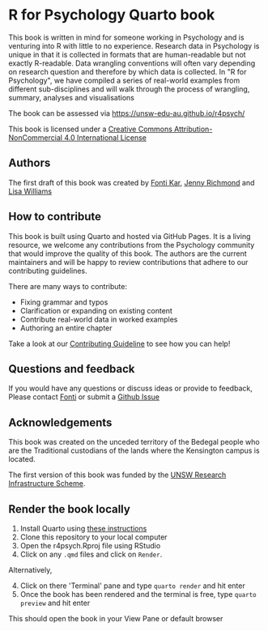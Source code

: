 # R for Psychology Quarto book

This book is written in mind for someone working in Psychology and is venturing into R with little to no experience. Research data in Psychology is unique in that it is collected in formats that are human-readable but not exactly R-readable. Data wrangling conventions will often vary depending on research question and therefore by which data is collected. In "R for Psychology", we have compiled a series of real-world examples from different sub-disciplines and will walk through the process of wrangling, summary, analyses and visualisations

The book can be assessed via https://unsw-edu-au.github.io/r4psych/

This book is licensed under a [Creative Commons Attribution-NonCommercial 4.0 International License](https://creativecommons.org/licenses/by-nc/4.0/)

## Authors

The first draft of this book was created by [Fonti Kar](https://github.com/fontikar), [Jenny Richmond](https://www.unsw.edu.au/staff/jenny-richmond) and [Lisa Williams](https://www.unsw.edu.au/staff/lisa-williams)

## How to contribute

This book is built using Quarto and hosted via GitHub Pages. It is a living resource, we welcome any contributions from the Psychology community that would improve the quality of this book. The authors are the current maintainers and will be happy to review contributions that adhere to our contributing guidelines. 

There are many ways to contribute:

- Fixing grammar and typos
- Clarification or expanding on existing content
- Contribute real-world data in worked examples
- Authoring an entire chapter

Take a look at our [Contributing Guideline](https://unsw-edu-au.github.io/r4psych/contributing.html) to see how you can help!

## Questions and feedback

If you would have any questions or discuss ideas or provide to feedback, Please contact [Fonti](mailto:fonti.kar@gmail.com) or submit a [Github Issue ](https://github.com/unsw-edu-au/r4psych/issues)

## Acknowledgements
This book was created on the unceded territory of the Bedegal people who are the Traditional custodians of the lands where the Kensington campus is located.

The first version of this book was funded by the [UNSW Research Infrastructure Scheme](https://research.unsw.edu.au/research-infrastructure).

## Render the book locally

1. Install Quarto using [these instructions](https://quarto.org/docs/get-started/)
2. Clone this repository to your local computer
3. Open the r4psych.Rproj file using RStudio
4. Click on any `.qmd` files and click on `Render`. 

Alternatively,

4. Click on there 'Terminal' pane and type `quarto render` and hit enter
5. Once the book has been rendered and the terminal is free, type `quarto preview` and hit enter

This should open the book in your View Pane or default browser
